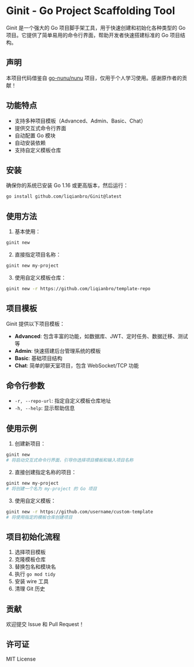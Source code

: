 # Ginit - Go Project Scaffolding Tool

Ginit 是一个强大的 Go 项目脚手架工具，用于快速创建和初始化各种类型的 Go 项目。它提供了简单易用的命令行界面，帮助开发者快速搭建标准的 Go 项目结构。

## 声明

本项目代码借鉴自 [go-nunu/nunu](https://github.com/go-nunu/nunu) 项目，仅用于个人学习使用。感谢原作者的贡献！


## 功能特点

- 支持多种项目模板（Advanced、Admin、Basic、Chat）
- 提供交互式命令行界面
- 自动配置 Go 模块
- 自动安装依赖
- 支持自定义模板仓库

## 安装

确保你的系统已安装 Go 1.16 或更高版本，然后运行：

```bash
go install github.com/liqianbro/Ginit@latest
```

## 使用方法

1. 基本使用：
```bash
ginit new
```

2. 直接指定项目名称：
```bash
ginit new my-project
```

3. 使用自定义模板仓库：
```bash
ginit new -r https://github.com/liqianbro/template-repo
```

## 项目模板

Ginit 提供以下项目模板：

- **Advanced**: 包含丰富的功能，如数据库、JWT、定时任务、数据迁移、测试等
- **Admin**: 快速搭建后台管理系统的模板
- **Basic**: 基础项目结构
- **Chat**: 简单的聊天室项目，包含 WebSocket/TCP 功能

## 命令行参数

- `-r, --repo-url`: 指定自定义模板仓库地址
- `-h, --help`: 显示帮助信息

## 使用示例

1. 创建新项目：
```bash
ginit new
# 将启动交互式命令行界面，引导你选择项目模板和输入项目名称
```

2. 直接创建指定名称的项目：
```bash
ginit new my-project
# 将创建一个名为 my-project 的 Go 项目
```

3. 使用自定义模板：
```bash
ginit new -r https://github.com/username/custom-template
# 将使用指定的模板仓库创建项目
```

## 项目初始化流程

1. 选择项目模板
2. 克隆模板仓库
3. 替换包名和模块名
4. 执行 `go mod tidy`
5. 安装 wire 工具
6. 清理 Git 历史

## 贡献

欢迎提交 Issue 和 Pull Request！

## 许可证

MIT License
